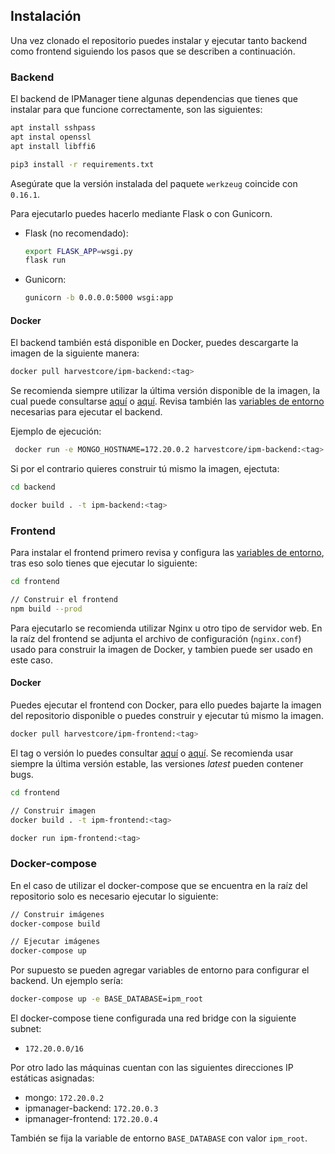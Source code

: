 ## Instalación

Una vez clonado el repositorio puedes instalar y ejecutar tanto backend como frontend siguiendo los pasos que se describen a continuación.

### Backend

El backend de IPManager tiene algunas dependencias que tienes que instalar para que funcione correctamente, son las siguientes:

```bash
apt install sshpass
apt instal openssl
apt install libffi6

pip3 install -r requirements.txt
```

Asegúrate que la versión instalada del paquete `werkzeug` coincide con `0.16.1`.

Para ejecutarlo puedes hacerlo mediante Flask o con Gunicorn.

- Flask (no recomendado):

  ```bash
  export FLASK_APP=wsgi.py
  flask run
  ```

- Gunicorn:

  ```bash
  gunicorn -b 0.0.0.0:5000 wsgi:app
  ```



#### Docker

El backend también está disponible en Docker, puedes descargarte la imagen de la siguiente manera:

```bash
docker pull harvestcore/ipm-backend:<tag>
```

Se recomienda siempre utilizar la última versión disponible de la imagen, la cual puede consultarse [aquí](https://github.com/harvestcore/tfg/releases) o [aquí](https://hub.docker.com/r/harvestcore/ipm-backend/tags). Revisa también las [variables de entorno](./env-vars.md) necesarias para ejecutar el backend.

Ejemplo de ejecución:

```bash
 docker run -e MONGO_HOSTNAME=172.20.0.2 harvestcore/ipm-backend:<tag>
```

Si por el contrario quieres construir tú mismo la imagen, ejectuta:

```bash
cd backend

docker build . -t ipm-backend:<tag>
```





### Frontend

Para instalar el frontend primero revisa y configura las [variables de entorno](./env-vars.md), tras eso solo tienes que ejecutar lo siguiente:

```bash
cd frontend

// Construir el frontend
npm build --prod
```

Para ejecutarlo se recomienda utilizar Nginx u otro tipo de servidor web. En la raíz del frontend se adjunta el archivo de configuración (`nginx.conf`) usado para construir la imagen de Docker, y tambien puede ser usado en este caso.



#### Docker

Puedes ejecutar el frontend con Docker, para ello puedes bajarte la imagen del repositorio disponible o puedes construir y ejecutar tú mismo la imagen.

```bash
docker pull harvestcore/ipm-frontend:<tag>
```

El tag o versión lo puedes consultar [aquí](https://github.com/harvestcore/tfg/releases) o [aquí](https://hub.docker.com/r/harvestcore/ipm-frontend/tags). Se recomienda usar siempre la última versión estable, las versiones *latest* pueden contener bugs.

```bash
cd frontend

// Construir imagen
docker build . -t ipm-frontend:<tag>

docker run ipm-frontend:<tag>
```



### Docker-compose

En el caso de utilizar el docker-compose que se encuentra en la raíz del repositorio solo es necesario ejecutar lo siguiente:

```bash
// Construir imágenes
docker-compose build

// Ejecutar imágenes
docker-compose up
```

Por supuesto se pueden agregar variables de entorno para configurar el backend. Un ejemplo sería:

```bash
docker-compose up -e BASE_DATABASE=ipm_root
```

El docker-compose tiene configurada una red bridge con la siguiente subnet:

- `172.20.0.0/16`

Por otro lado las máquinas cuentan con las siguientes direcciones IP estáticas asignadas:

- mongo: `172.20.0.2`
- ipmanager-backend: `172.20.0.3`
- ipmanager-frontend: `172.20.0.4`

También se fija la variable de entorno `BASE_DATABASE` con valor `ipm_root`.